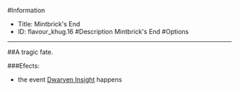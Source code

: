 #Information
 - Title: Mintbrick's End
 - ID: flavour_khug.16
#Description
Mintbrick's End
#Options

___
##A tragic fate.

###Efects:<ul><li>the event [Dwarven Insight](../events/dwarven_insight.md) happens</li></ul>
